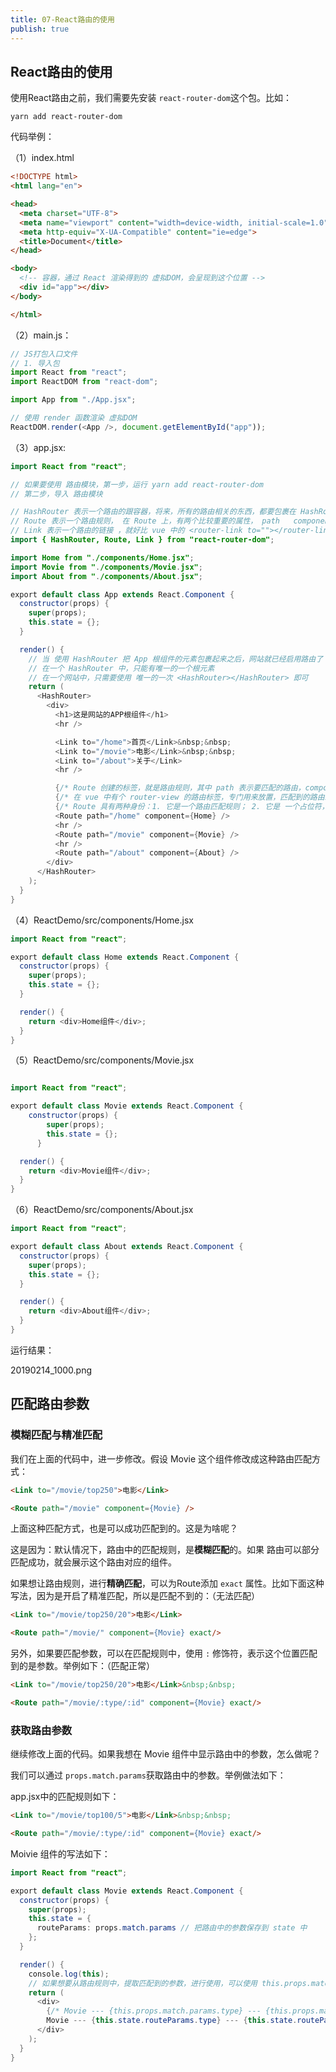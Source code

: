 ```yaml
---
title: 07-React路由的使用
publish: true
---
```


<ArticleTopAd></ArticleTopAd>



## React路由的使用

使用React路由之前，我们需要先安装 `react-router-dom`这个包。比如：

```
yarn add react-router-dom
```

代码举例：

（1）index.html

```html
<!DOCTYPE html>
<html lang="en">

<head>
  <meta charset="UTF-8">
  <meta name="viewport" content="width=device-width, initial-scale=1.0">
  <meta http-equiv="X-UA-Compatible" content="ie=edge">
  <title>Document</title>
</head>

<body>
  <!-- 容器，通过 React 渲染得到的 虚拟DOM，会呈现到这个位置 -->
  <div id="app"></div>
</body>

</html>

```

（2）main.js：

```javascript
// JS打包入口文件
// 1. 导入包
import React from "react";
import ReactDOM from "react-dom";

import App from "./App.jsx";

// 使用 render 函数渲染 虚拟DOM
ReactDOM.render(<App />, document.getElementById("app"));

```

（3）app.jsx:

```java
import React from "react";

// 如果要使用 路由模块，第一步，运行 yarn add react-router-dom
// 第二步，导入 路由模块

// HashRouter 表示一个路由的跟容器，将来，所有的路由相关的东西，都要包裹在 HashRouter 里面，而且，一个网站中，只需要使用一次 HashRouter 就好了；
// Route 表示一个路由规则， 在 Route 上，有两个比较重要的属性， path   component
// Link 表示一个路由的链接 ，就好比 vue 中的 <router-link to=""></router-link>
import { HashRouter, Route, Link } from "react-router-dom";

import Home from "./components/Home.jsx";
import Movie from "./components/Movie.jsx";
import About from "./components/About.jsx";

export default class App extends React.Component {
  constructor(props) {
    super(props);
    this.state = {};
  }

  render() {
    // 当 使用 HashRouter 把 App 根组件的元素包裹起来之后，网站就已经启用路由了
    // 在一个 HashRouter 中，只能有唯一的一个根元素
    // 在一个网站中，只需要使用 唯一的一次 <HashRouter></HashRouter> 即可
    return (
      <HashRouter>
        <div>
          <h1>这是网站的APP根组件</h1>
          <hr />

          <Link to="/home">首页</Link>&nbsp;&nbsp;
          <Link to="/movie">电影</Link>&nbsp;&nbsp;
          <Link to="/about">关于</Link>
          <hr />

          {/* Route 创建的标签，就是路由规则，其中 path 表示要匹配的路由，component 表示要展示的组件 */}
          {/* 在 vue 中有个 router-view 的路由标签，专门用来放置，匹配到的路由组件的，但是，在 react-router 中，并没有类似于这样的标签，而是 ，直接把 Route 标签，当作的 坑（占位符） */}
          {/* Route 具有两种身份：1. 它是一个路由匹配规则； 2. 它是 一个占位符，表示将来匹配到的组件都放到这个位置 */}
          <Route path="/home" component={Home} />
          <hr />
          <Route path="/movie" component={Movie} />
          <hr />
          <Route path="/about" component={About} />
        </div>
      </HashRouter>
    );
  }
}

```

（4）ReactDemo/src/components/Home.jsx

```java
import React from "react";

export default class Home extends React.Component {
  constructor(props) {
    super(props);
    this.state = {};
  }

  render() {
    return <div>Home组件</div>;
  }
}

```

（5）ReactDemo/src/components/Movie.jsx

```java

import React from "react";

export default class Movie extends React.Component {
    constructor(props) {
        super(props);
        this.state = {};
      }

  render() {
    return <div>Movie组件</div>;
  }
}

```

（6）ReactDemo/src/components/About.jsx

```java
import React from "react";

export default class About extends React.Component {
  constructor(props) {
    super(props);
    this.state = {};
  }

  render() {
    return <div>About组件</div>;
  }
}

```

运行结果：

20190214_1000.png

## 匹配路由参数

### 模糊匹配与精准匹配

我们在上面的代码中，进一步修改。假设 Movie 这个组件修改成这种路由匹配方式：

```html
<Link to="/movie/top250">电影</Link>

<Route path="/movie" component={Movie} />

```

上面这种匹配方式，也是可以成功匹配到的。这是为啥呢？

这是因为：默认情况下，路由中的匹配规则，是**模糊匹配**的。如果 路由可以部分匹配成功，就会展示这个路由对应的组件。

如果想让路由规则，进行**精确匹配**，可以为Route添加 `exact` 属性。比如下面这种写法，因为是开启了精准匹配，所以是匹配不到的：（无法匹配）

```html
<Link to="/movie/top250/20">电影</Link>

<Route path="/movie/" component={Movie} exact/>
```


另外，如果要匹配参数，可以在匹配规则中，使用 `:` 修饰符，表示这个位置匹配到的是参数。举例如下：（匹配正常）

```html
<Link to="/movie/top250/20">电影</Link>&nbsp;&nbsp;

<Route path="/movie/:type/:id" component={Movie} exact/>
```


### 获取路由参数

继续修改上面的代码。如果我想在 Movie 组件中显示路由中的参数，怎么做呢？

我们可以通过 `props.match.params`获取路由中的参数。举例做法如下：

app.jsx中的匹配规则如下：


```html
<Link to="/movie/top100/5">电影</Link>&nbsp;&nbsp;

<Route path="/movie/:type/:id" component={Movie} exact/>
```


Moivie 组件的写法如下：

```java
import React from "react";

export default class Movie extends React.Component {
  constructor(props) {
    super(props);
    this.state = {
      routeParams: props.match.params // 把路由中的参数保存到 state 中
    };
  }

  render() {
    console.log(this);
    // 如果想要从路由规则中，提取匹配到的参数，进行使用，可以使用 this.props.match.params.*** 来访问
    return (
      <div>
        {/* Movie --- {this.props.match.params.type} --- {this.props.match.params.id} */}
        Movie --- {this.state.routeParams.type} --- {this.state.routeParams.id}
      </div>
    );
  }
}


```




